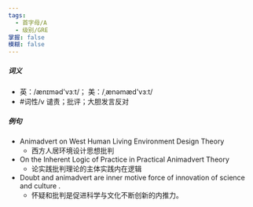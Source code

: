 ```yaml
---
tags:
  - 首字母/A
  - 级别/GRE
掌握: false
模糊: false
---
```

##### 词义
- 英：/ænɪməd'vɜːt/； 美：/ˌænəmæd'vɜːt/
- #词性/v  谴责；批评；大胆发言反对
##### 例句
- Animadvert on West Human Living Environment Design Theory
	- 西方人居环境设计思想批判
- On the Inherent Logic of Practice in Practical Animadvert Theory
	- 论实践批判理论的主体实践内在逻辑
- Doubt and animadvert are inner motive force of innovation of science and culture .
	- 怀疑和批判是促进科学与文化不断创新的内推力。
